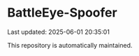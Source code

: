 # BattleEye-Spoofer

Last updated: 2025-06-01 20:35:01

This repository is automatically maintained.
